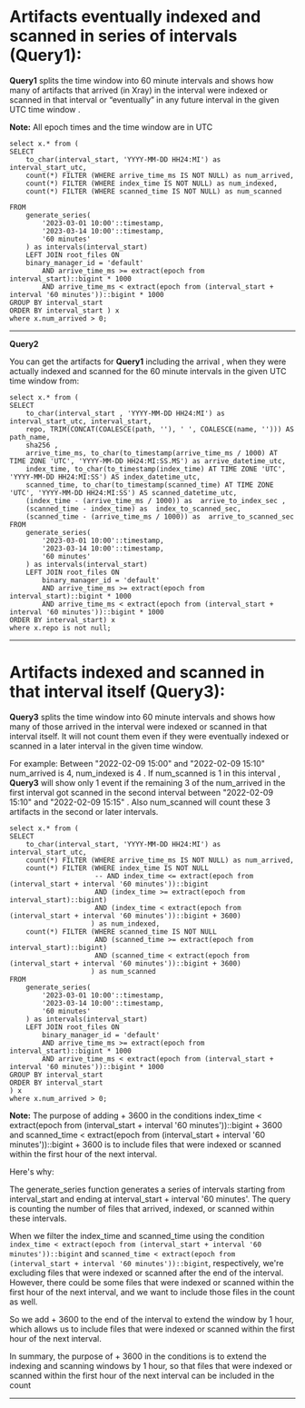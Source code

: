 
# Artifacts eventually indexed and scanned in series of intervals (Query1):

**Query1** splits the time window into 60 minute intervals and shows how many of artifacts that arrived (in Xray) in the interval were indexed or scanned in that interval or “eventually” in any future interval in the given UTC time window .

**Note:** All epoch times and the time window are in UTC 
```
select x.* from (
SELECT
    to_char(interval_start, 'YYYY-MM-DD HH24:MI') as interval_start_utc,
    count(*) FILTER (WHERE arrive_time_ms IS NOT NULL) as num_arrived,
    count(*) FILTER (WHERE index_time IS NOT NULL) as num_indexed,
    count(*) FILTER (WHERE scanned_time IS NOT NULL) as num_scanned
    
FROM
    generate_series(
        '2023-03-01 10:00'::timestamp,
        '2023-03-14 10:00'::timestamp,
        '60 minutes'
    ) as intervals(interval_start)
    LEFT JOIN root_files ON
    binary_manager_id = 'default'
        AND arrive_time_ms >= extract(epoch from interval_start)::bigint * 1000
        AND arrive_time_ms < extract(epoch from (interval_start + interval '60 minutes'))::bigint * 1000
GROUP BY interval_start
ORDER BY interval_start ) x
where x.num_arrived > 0;
```
---

**Query2**

You can get the artifacts for **Query1** including the arrival , when they were actually indexed and scanned  for the 60 minute intervals in the given UTC time window  from:
```
select x.* from (
SELECT
    to_char(interval_start , 'YYYY-MM-DD HH24:MI') as interval_start_utc, interval_start,
    repo, TRIM(CONCAT(COALESCE(path, ''), ' ', COALESCE(name, ''))) AS path_name,
    sha256 , 
    arrive_time_ms, to_char(to_timestamp(arrive_time_ms / 1000) AT TIME ZONE 'UTC', 'YYYY-MM-DD HH24:MI:SS.MS') as arrive_datetime_utc,
    index_time, to_char(to_timestamp(index_time) AT TIME ZONE 'UTC', 'YYYY-MM-DD HH24:MI:SS') AS index_datetime_utc,
    scanned_time, to_char(to_timestamp(scanned_time) AT TIME ZONE 'UTC', 'YYYY-MM-DD HH24:MI:SS') AS scanned_datetime_utc,
    (index_time - (arrive_time_ms / 1000)) as  arrive_to_index_sec , 
    (scanned_time - index_time) as  index_to_scanned_sec,
    (scanned_time - (arrive_time_ms / 1000)) as  arrive_to_scanned_sec  
FROM
    generate_series(
        '2023-03-01 10:00'::timestamp,
        '2023-03-14 10:00'::timestamp,
        '60 minutes'
    ) as intervals(interval_start)
    LEFT JOIN root_files ON
        binary_manager_id = 'default'
        AND arrive_time_ms >= extract(epoch from interval_start)::bigint * 1000
        AND arrive_time_ms < extract(epoch from (interval_start + interval '60 minutes'))::bigint * 1000
ORDER BY interval_start) x
where x.repo is not null;
```
---

# Artifacts indexed and scanned in that  interval itself (Query3):

**Query3** splits the time window into 60 minute intervals and shows how many of those arrived in the interval were  indexed or scanned in that interval itself. It will not count them even
if they were eventually indexed or scanned in a later interval in the given time window.

For example: Between "2022-02-09 15:00" and "2022-02-09 15:10" num_arrived is 4, num_indexed is 4 .
If num_scanned is 1 in this interval , **Query3** will show only 1  event if the remaining 3 of the num_arrived in  the first interval got scanned in the second interval   between "2022-02-09 15:10" and "2022-02-09 15:15" . Also num_scanned will count these 3 artifacts in the second or  later intervals. 

```
select x.* from (
SELECT
    to_char(interval_start, 'YYYY-MM-DD HH24:MI') as interval_start_utc,
    count(*) FILTER (WHERE arrive_time_ms IS NOT NULL) as num_arrived,
    count(*) FILTER (WHERE index_time IS NOT NULL
                     -- AND index_time <= extract(epoch from (interval_start + interval '60 minutes'))::bigint
                     AND (index_time >= extract(epoch from interval_start)::bigint) 
                     AND (index_time < extract(epoch from (interval_start + interval '60 minutes'))::bigint + 3600)
                    ) as num_indexed,
    count(*) FILTER (WHERE scanned_time IS NOT NULL 
                     AND (scanned_time >= extract(epoch from interval_start)::bigint) 
                     AND (scanned_time < extract(epoch from (interval_start + interval '60 minutes'))::bigint + 3600)
                    ) as num_scanned
FROM
    generate_series(
        '2023-03-01 10:00'::timestamp,
        '2023-03-14 10:00'::timestamp,
        '60 minutes'
    ) as intervals(interval_start)
    LEFT JOIN root_files ON
        binary_manager_id = 'default'
        AND arrive_time_ms >= extract(epoch from interval_start)::bigint * 1000
        AND arrive_time_ms < extract(epoch from (interval_start + interval '60 minutes'))::bigint * 1000
GROUP BY interval_start
ORDER BY interval_start
) x
where x.num_arrived > 0;
```

**Note:** 
The purpose of adding + 3600 in the conditions index_time < extract(epoch from (interval_start + interval '60 minutes'))::bigint + 3600 and scanned_time < extract(epoch from (interval_start + interval '60 minutes'))::bigint + 3600 is to include files that were indexed or scanned within the first hour of the next interval.

Here's why:

The generate_series function generates a series of intervals starting from interval_start and ending at interval_start + interval '60 minutes'. The query is counting the number of files that arrived, indexed, or scanned within these intervals.

When we filter the index_time and scanned_time using the condition `index_time < extract(epoch from (interval_start + interval '60 minutes'))::bigint` and `scanned_time < extract(epoch from (interval_start + interval '60 minutes'))::bigint`, respectively, we're excluding files that were indexed or scanned after the end of the interval. However, there could be some files that were indexed or scanned within the first hour of the next interval, and we want to include those files in the count as well.

So we add + 3600 to the end of the interval to extend the window by 1 hour, which allows us to include files that were indexed or scanned within the first hour of the next interval.

In summary, the purpose of + 3600 in the conditions is to extend the indexing and scanning windows by 1 hour, so that files that were indexed or scanned within the first hour of the next interval can be included in the count

---